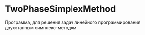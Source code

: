 # TwoPhaseSimplexMethod
Программа, для решения задач линейного программирования двухэтапным симплекс-методом
